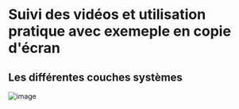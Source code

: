 # Suivi des vidéos et utilisation pratique avec exemeple en copie d'écran 

## Les différentes couches systèmes 

![image](https://github.com/user-attachments/assets/1a7af8a7-873a-4117-8f47-bf0167f0eccc)



